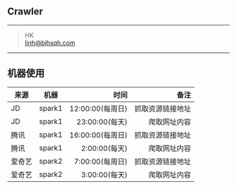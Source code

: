 ## Crawler

---
> HK  
> linh@bjhxqh.com

---------


## 机器使用

|来源   | 机器    |      时间      |       备注      |
| ----  |:------:| --------------:|----------------:|
|JD    | spark1 | 12:00:00(每周日) | 抓取资源链接地址  |
|JD    | spark1 | 23:00:00(每天)   | 爬取网址内容     |
|腾讯   | spark1 | 16:00:00(每周日) | 抓取资源链接地址 |
|腾讯   | spark1 | 2:00:00(每天)   | 爬取网址内容     |
|爱奇艺 | spark2 | 7:00:00(每周日) | 抓取资源链接地址  |
|爱奇艺 | spark2 | 3:00:00(每天)   | 爬取网址内容     |





